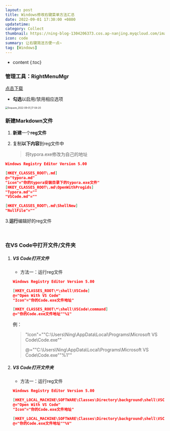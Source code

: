 ```yaml
---
layout: post
title: Windows修改右键菜单方法汇总
date: 2022-09-01 17:30:00 +0800
updatetime:
category: Collect
thumbnail: https://ning-blog-1304206373.cos.ap-nanjing.myqcloud.com/image/thumbnail/valent-lau-8NB47kXdDJc-unsplash.jpg
icon: code
summary: 让右键简洁方便一点~
tag: [Windows]
---
```


* content
{:toc}

<style>
   .highlight .err{
      background-color: aliceblue !important;
   }
</style>

### 管理工具：RightMenuMgr

[点击下载](https://ning-blog-1304206373.cos.ap-nanjing.myqcloud.com/something/Software/RightMenuMgr-1.2.1.7z)

- **勾选**以启用/禁用相应选项

<img src="	https://ning-blog-1304206373.cos.ap-nanjing.myqcloud.com/image/posts_img/2022-09-31-Win-Right-Menu-Collect/Snipaste_2022-09-01_17-04-20.png" alt="Snipaste_2022-09-01_17-04-20" style="zoom:50%;" />

<br>

### 新建Markdown文件

1. **新建**一个**reg文件**

2. 复制**以下内容**到reg文件中

   > 将typora.exe修改为自己的地址

```json
Windows Registry Editor Version 5.00

[HKEY_CLASSES_ROOT\.md]
@="typora.md"
"icon"="你的typora安装目录下的typora.exe文件"
[HKEY_CLASSES_ROOT\.md\OpenWithProgids]
"Typora.md"=""
"VSCode.md"=""

[HKEY_CLASSES_ROOT\.md\ShellNew]
"NullFile"=""
```

3.**运行**编辑好的reg文件

<br>

### 在VS Code中打开文件/文件夹

1. ##### VS Code打开文件

   - 方法一：运行reg文件

   ```json
   Windows Registry Editor Version 5.00
   
   [HKEY_CLASSES_ROOT\*\shell\VSCode]
   @="Open With VS Code"
   "Icon"="你的Code.exe文件地址"
   
   [HKEY_CLASSES_ROOT\*\shell\VSCode\command]
   @="你的Code.exe文件地址""%1"
   ```

   例：

   > "Icon"="\"C:\\Users\\Ning\\AppData\\Local\\Programs\\Microsoft VS Code\\Code.exe\""
   >
   > @="\"C:\\Users\\Ning\\AppData\\Local\\Programs\\Microsoft VS Code\\Code.exe\"\"%1\""

   

2. ##### VS Code打开文件夹

   - 方法一：运行reg文件

   ```json
   Windows Registry Editor Version 5.00
   
   [HKEY_LOCAL_MACHINE\SOFTWARE\Classes\Directory\background\shell\VSCode]
   @="Open With VS Code"
   "Icon"="你的Code.exe文件地址"
   
   [HKEY_LOCAL_MACHINE\SOFTWARE\Classes\Directory\background\shell\VSCode\Command]
   @="你的Code.exe文件地址""%V"
   ```

   

